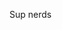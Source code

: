 Sup nerds 

<!---
mattallenn/mattallenn is a ✨ special ✨ repository because its `README.md` (this file) appears on your GitHub profile.
You can click the Preview link to take a look at your changes.
--->
